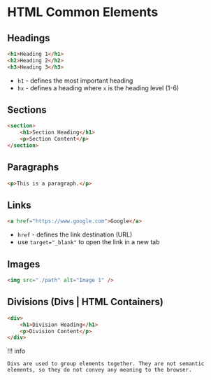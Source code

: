 # HTML Common Elements

## Headings

```html
<h1>Heading 1</h1>
<h2>Heading 2</h2>
<h3>Heading 3</h3>
```

-   `h1` - defines the most important heading
-   `hx` - defines a heading where `x` is the heading level (1-6)

## Sections

```html
<section>
    <h1>Section Heading</h1>
    <p>Section Content</p>
</section>
```

## Paragraphs

```html
<p>This is a paragraph.</p>
```

## Links

```html
<a href="https://www.google.com">Google</a>
```

-   `href` - defines the link destination (URL)
-   use `target="_blank"` to open the link in a new tab

## Images

```html
<img src="./path" alt="Image 1" />
```

## Divisions (Divs | HTML Containers)

```html
<div>
    <h1>Division Heading</h1>
    <p>Division Content</p>
</div>
```

!!! info

    Divs are used to group elements together. They are not semantic elements, so they do not convey any meaning to the browser.
